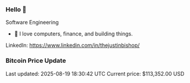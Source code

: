 ### Hello 🤙  

Software Engineering

- 🔭 I love computers, finance, and building things.
  
LinkedIn: https://www.linkedin.com/in/thejustinbishop/  































































































































































































































































































































































































































































































































































































































































































































































































































































































































































































### Bitcoin Price Update
Last updated: 2025-08-19 18:30:42 UTC
Current price: $113,352.00 USD

